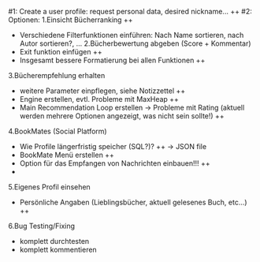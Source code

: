 #1: Create a user profile: request personal data, desired nickname... ++
#2: Optionen: 
1.Einsicht Bücherranking ++
- Verschiedene Filterfunktionen einführen: Nach Name sortieren, nach Autor sortieren?, ...
2.Bücherbewertung abgeben (Score + Kommentar) 
- Exit funktion einfügen ++
- Insgesamt bessere Formatierung bei allen Funktionen ++

3.Bücherempfehlung erhalten 
- weitere Parameter einpflegen, siehe Notizzettel ++
- Engine erstellen, evtl. Probleme mit MaxHeap ++
- Main Recommendation Loop erstellen -> Probleme mit Rating (aktuell werden mehrere Optionen angezeigt, was nicht sein sollte!) ++

4.BookMates (Social Platform)
- Wie Profile längerfristig speicher (SQL?)? ++ -> JSON file
- BookMate Menü erstellen ++
- Option für das Empfangen von Nachrichten einbauen!!! ++
- 
5.Eigenes Profil einsehen
- Persönliche Angaben (Lieblingsbücher, aktuell gelesenes Buch, etc...) ++


6.Bug Testing/Fixing
- komplett durchtesten
- komplett kommentieren

